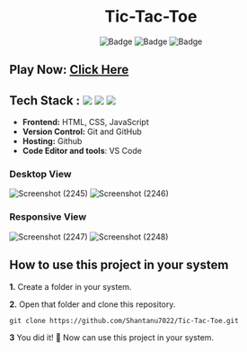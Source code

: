 <h1 align="center">
        Tic-Tac-Toe  
</h1>

<div align="center">

![Badge](https://img.shields.io/badge/HTML-blue) ![Badge](https://img.shields.io/badge/CSS-orange) ![Badge](https://img.shields.io/badge/-JS%20-blue) 


</div>

## Play Now: [Click Here](https://shantanu7022.github.io/Tic-Tac-Toe/)

## Tech Stack :  <img src="https://img.shields.io/badge/html5%20-%23E34F26.svg?&style=for-the-badge&logo=html5&logoColor=white"/> <img src="https://img.shields.io/badge/css3%20-%231572B6.svg?&style=for-the-badge&logo=css3&logoColor=white"/> <img src="https://img.shields.io/badge/JavaScript-F7DF1E?style=for-the-badge&logo=javascript&logoColor=black"/>

- **Frontend:** HTML, CSS, JavaScript
- **Version Control:** Git and GitHub
- **Hosting:** Github
- **Code Editor and tools**: VS Code


### Desktop View
![Screenshot (2245)](https://github.com/Shantanu7022/Tic-Tac-Toe/assets/123929397/bf568273-8bdd-4f48-8716-bb0aa6dda935)
![Screenshot (2246)](https://github.com/Shantanu7022/Tic-Tac-Toe/assets/123929397/f31d9631-7d8a-4f4a-b6bc-c420e4709f25)

### Responsive View
![Screenshot (2247)](https://github.com/Shantanu7022/Tic-Tac-Toe/assets/123929397/44c02a65-2150-4a1c-8af6-4df795518755)
![Screenshot (2248)](https://github.com/Shantanu7022/Tic-Tac-Toe/assets/123929397/a27c0b2d-96b6-4bcb-8f7b-0cc815dc7b06)


  
 ## How to use this project in your system

**1.** Create a folder in your system.

**2.** Open that folder and clone this repository.

```
git clone https://github.com/Shantanu7022/Tic-Tac-Toe.git
```

**3** You did it! 🥳 Now can use this project in your system.

<br />



